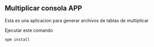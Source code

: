 ## Multiplicar consola APP
Esta es una aplicacion para generar archivos de tablas de multiplicar

Ejecutar este comando

````
npm install
````